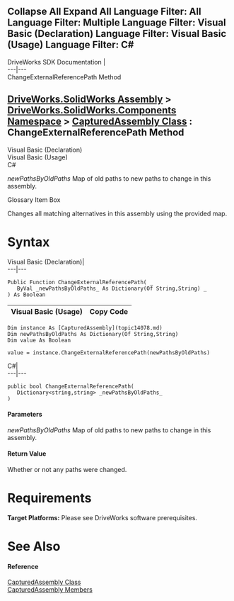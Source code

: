 Collapse All Expand All Language Filter: All  Language Filter: Multiple  Language Filter: Visual Basic (Declaration) Language Filter: Visual Basic (Usage) Language Filter: C#  
---  
DriveWorks SDK Documentation  |   
---|---  
ChangeExternalReferencePath Method   
  
[DriveWorks.SolidWorks Assembly](topic13342.md) > [DriveWorks.SolidWorks.Components Namespace](topic13925.md) > [CapturedAssembly Class](topic14078.md) : ChangeExternalReferencePath Method  
---  
  
Visual Basic (Declaration)    
Visual Basic (Usage)    
C# 

_newPathsByOldPaths_
    Map of old paths to new paths to change in this assembly.

Glossary Item Box

Changes all matching alternatives in this assembly using the provided map. 

# Syntax

Visual Basic (Declaration)|   
---|---  
      
    
    Public Function ChangeExternalReferencePath( _
       ByVal _newPathsByOldPaths_ As Dictionary(Of String,String) _
    ) As Boolean  
  
Visual Basic (Usage)| Copy Code  
---|---  
      
    
    Dim instance As [CapturedAssembly](topic14078.md)
    Dim newPathsByOldPaths As Dictionary(Of String,String)
    Dim value As Boolean
     
    value = instance.ChangeExternalReferencePath(newPathsByOldPaths)  
  
C#|   
---|---  
      
    
    public bool ChangeExternalReferencePath( 
       Dictionary<string,string> _newPathsByOldPaths_
    )  
  
#### Parameters

 _newPathsByOldPaths_
    Map of old paths to new paths to change in this assembly.

#### Return Value

Whether or not any paths were changed.

# Requirements

**Target Platforms:** Please see DriveWorks software prerequisites.

# See Also

#### Reference

[CapturedAssembly Class](topic14078.md)   
[CapturedAssembly Members](topic14079.md)


